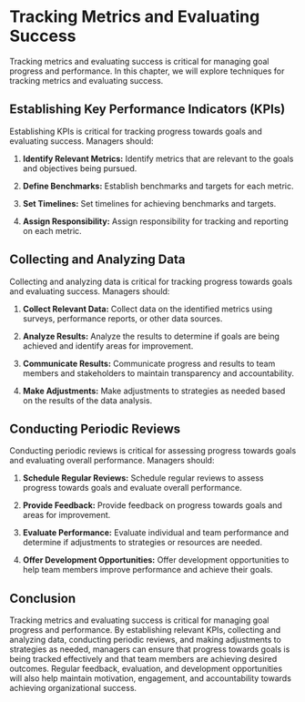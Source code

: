# Tracking Metrics and Evaluating Success

Tracking metrics and evaluating success is critical for managing goal progress and performance. In this chapter, we will explore techniques for tracking metrics and evaluating success.

Establishing Key Performance Indicators (KPIs)
----------------------------------------------

Establishing KPIs is critical for tracking progress towards goals and evaluating success. Managers should:

1. **Identify Relevant Metrics:** Identify metrics that are relevant to the goals and objectives being pursued.

2. **Define Benchmarks:** Establish benchmarks and targets for each metric.

3. **Set Timelines:** Set timelines for achieving benchmarks and targets.

4. **Assign Responsibility:** Assign responsibility for tracking and reporting on each metric.

Collecting and Analyzing Data
-----------------------------

Collecting and analyzing data is critical for tracking progress towards goals and evaluating success. Managers should:

1. **Collect Relevant Data:** Collect data on the identified metrics using surveys, performance reports, or other data sources.

2. **Analyze Results:** Analyze the results to determine if goals are being achieved and identify areas for improvement.

3. **Communicate Results:** Communicate progress and results to team members and stakeholders to maintain transparency and accountability.

4. **Make Adjustments:** Make adjustments to strategies as needed based on the results of the data analysis.

Conducting Periodic Reviews
---------------------------

Conducting periodic reviews is critical for assessing progress towards goals and evaluating overall performance. Managers should:

1. **Schedule Regular Reviews:** Schedule regular reviews to assess progress towards goals and evaluate overall performance.

2. **Provide Feedback:** Provide feedback on progress towards goals and areas for improvement.

3. **Evaluate Performance:** Evaluate individual and team performance and determine if adjustments to strategies or resources are needed.

4. **Offer Development Opportunities:** Offer development opportunities to help team members improve performance and achieve their goals.

Conclusion
----------

Tracking metrics and evaluating success is critical for managing goal progress and performance. By establishing relevant KPIs, collecting and analyzing data, conducting periodic reviews, and making adjustments to strategies as needed, managers can ensure that progress towards goals is being tracked effectively and that team members are achieving desired outcomes. Regular feedback, evaluation, and development opportunities will also help maintain motivation, engagement, and accountability towards achieving organizational success.
